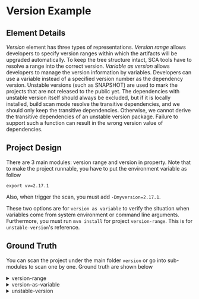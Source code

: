 #  Version Example

## Element Details

*Version* element has three types of representations. *Version range* allows developers to specify version ranges within which the artifacts will be upgraded automatically. To keep the tree structure intact, SCA tools have to resolve a range into the correct version. *Variable as version* allows developers to manage the version information by variables. Developers can use a variable instead of a specified version number as the dependency version. Unstable versions (such as SNAPSHOT) are used to mark the projects that are not released to the public yet. The dependencies with unstable version itself should always be excluded, but if it is locally installed, build scan mode resolve the transitive dependencies, and we should only keep the transitive dependencies. Otherwise, we cannot derive the transitive dependencies of an unstable version package. Failure to support such a function can result in the wrong version value of dependencies. 

## Project Design

There are 3 main modules: version range and version in property. Note that to make the project runnable, you have to put the environment variable as follow

```
export vv=2.17.1
```

Also, when trigger the scan, you must add `-Dmyversion=2.17.1`. 

These two options are for `version as variable` to verify the situation when variables come from system environment or command line arguments. Furthermore, you must run `mvn install` for project `version-range`. This is for `unstable-version`'s reference.



## Ground Truth

You can scan the project under the main folder `version` or go into sub-modules to scan one by one. Ground truth are shown below

<details>
<summary>version-range</summary>
<pre>
junit:junit:jar:4.3.1:compile
org.apache.logging.log4j:log4j-core:jar:2.17.0:compile
org.apache.logging.log4j:log4j-api:jar:2.17.0:compile
</pre>
</details>

<details>
<summary>version-as-variable</summary>
<pre>
junit:junit:jar:4.3.1:compile
javax.servlet.jsp:jsp-api:jar:2.1:compile
org.apache.logging.log4j:log4j-core:jar:2.17.1:compile
org.apache.logging.log4j:log4j-api:jar:2.17.1:compile
</pre>
</details>
<details>
<summary>unstable-version</summary>
<pre>
junit:junit:jar:4.3.1:compile
org.apache.logging.log4j:log4j-core:jar:2.17.0:compile
org.apache.logging.log4j:log4j-api:jar:2.17.0:compile
</pre>
</details>